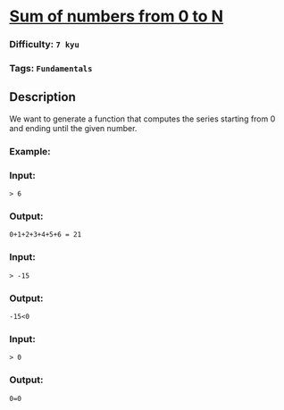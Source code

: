 # [Sum of numbers from 0 to N](https://www.codewars.com/kata/56e9e4f516bcaa8d4f001763)

### Difficulty: `7 kyu`

### Tags: `Fundamentals`

## Description

We want to generate a function that computes the series starting from 0 and ending until the given number.

### Example:

### Input:

```
> 6
```

### Output:

```
0+1+2+3+4+5+6 = 21
```

### Input:

```
> -15
```

### Output:

```
-15<0
```

### Input:

```
> 0
```

### Output:

```
0=0
```